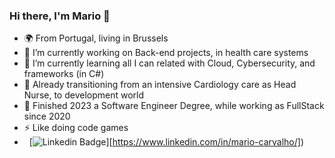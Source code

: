 ### Hi there, I'm Mario 👋

- 🌍 From Portugal, living in Brussels
- 🔭 I’m currently working on Back-end projects, in health care systems
- 🌱 I’m currently learning all I can related with Cloud, Cybersecurity, and frameworks (in C#)
- 🏥 Already transitioning from an intensive Cardiology care as Head Nurse, to development world
- 🏫 Finished 2023 a Software Engineer Degree, while working as FullStack since 2020
- ⚡ Like doing code games
- &nbsp; [![Linkedin Badge](https://img.shields.io/badge/-MarioCarvalho-blue?style=flat&logo=Linkedin&logoColor=white)][https://www.linkedin.com/in/mario-carvalho/])
<!--
**MP-C/mp-c** is a ✨ _special_ ✨ repository because its `README.md` (this file) appears on your GitHub profile.

Here are some ideas to get you started:

- 🔭 I’m currently working on ...
- 🌱 I’m currently learning ...
- 👯 I’m looking to collaborate on ...
- 🤔 I’m looking for help with ...
- 💬 Ask me about ...
- 📫 How to reach me: ...
- 😄 Pronouns: ...
- ⚡ Fun fact: ...
-->
